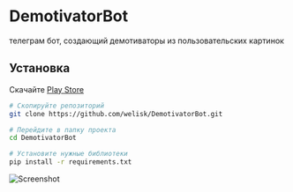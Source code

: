 # DemotivatorBot
телеграм бот, создающий демотиваторы из пользовательских картинок

## Установка


Скачайте [Play Store](https://play.google.com/store/apps/details?id=com.termux)
```bash
# Скопируйте репозиторий
git clone https://github.com/welisk/DemotivatorBot.git

# Перейдите в папку проекта
cd DemotivatorBot

# Установите нужные библиотеки
pip install -r requirements.txt
```
![Screenshot](https://github.com/welisk/telegram-bot-demotivator/blob/main/pic/paste/ok.jpg)
